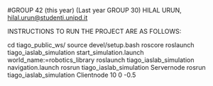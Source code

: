 #GROUP 42 (this year)
(Last year GROUP 30)
HILAL URUN, hilal.urun@studenti.unipd.it

INSTRUCTIONS TO RUN THE PROJECT ARE AS FOLLOWS:

cd tiago_public_ws/
source devel/setup.bash
roscore
roslaunch tiago_iaslab_simulation start_simulation.launch world_name:=robotics_library
roslaunch tiago_iaslab_simulation navigation.launch
rosrun tiago_iaslab_simulation Servernode
rosrun tiago_iaslab_simulation Clientnode 10 0 -0.5
